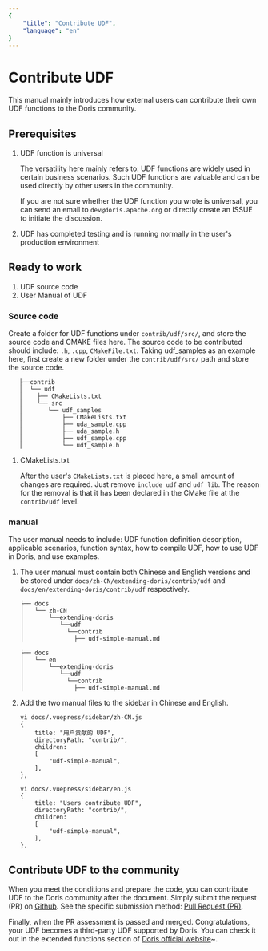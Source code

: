 ```yaml
---
{
    "title": "Contribute UDF",
    "language": "en"
}
---
```


<!--
Licensed to the Apache Software Foundation (ASF) under one
or more contributor license agreements. See the NOTICE file
distributed with this work for additional information
regarding copyright ownership. The ASF licenses this file
to you under the Apache License, Version 2.0 (the
"License"); you may not use this file except in compliance
with the License. You may obtain a copy of the License at

  http://www.apache.org/licenses/LICENSE-2.0

Unless required by applicable law or agreed to in writing,
software distributed under the License is distributed on an
"AS IS" BASIS, WITHOUT WARRANTIES OR CONDITIONS OF ANY
KIND, either express or implied. See the License for the
specific language governing permissions and limitations
under the License.
-->

# Contribute UDF

This manual mainly introduces how external users can contribute their own UDF functions to the Doris community.

## Prerequisites

1. UDF function is universal

    The versatility here mainly refers to: UDF functions are widely used in certain business scenarios. Such UDF functions are valuable and can be used directly by other users in the community.

    If you are not sure whether the UDF function you wrote is universal, you can send an email to `dev@doris.apache.org` or directly create an ISSUE to initiate the discussion.

2. UDF has completed testing and is running normally in the user's production environment

## Ready to work

1. UDF source code
2. User Manual of UDF

### Source code

Create a folder for UDF functions under `contrib/udf/src/`, and store the source code and CMAKE files here. The source code to be contributed should include: `.h`, `.cpp`, `CMakeFile.txt`. Taking udf_samples as an example here, first create a new folder under the `contrib/udf/src/` path and store the source code.

```
   ├──contrib
   │  └── udf
   │    ├── CMakeLists.txt
   │    └── src
   │       └── udf_samples
   │           ├── CMakeLists.txt
   │           ├── uda_sample.cpp
   │           ├── uda_sample.h
   │           ├── udf_sample.cpp
   │           └── udf_sample.h

```

1. CMakeLists.txt

    After the user's `CMakeLists.txt` is placed here, a small amount of changes are required. Just remove `include udf` and `udf lib`. The reason for the removal is that it has been declared in the CMake file at the `contrib/udf` level.

### manual

The user manual needs to include: UDF function definition description, applicable scenarios, function syntax, how to compile UDF, how to use UDF in Doris, and use examples.

1. The user manual must contain both Chinese and English versions and be stored under `docs/zh-CN/extending-doris/contrib/udf` and `docs/en/extending-doris/contrib/udf` respectively.

    ```
    ├── docs
    │   └── zh-CN
    │       └──extending-doris
    │          └──udf
    │            └──contrib
    │              ├── udf-simple-manual.md
 
    ``` 

    ```
    ├── docs
    │   └── en
    │       └──extending-doris
    │          └──udf
    │            └──contrib
    │              ├── udf-simple-manual.md
    ```

2. Add the two manual files to the sidebar in Chinese and English.

    ```
    vi docs/.vuepress/sidebar/zh-CN.js
    {
        title: "用户贡献的 UDF",
        directoryPath: "contrib/",
        children:
        [
            "udf-simple-manual",
        ],
    },
    ```

    ```
    vi docs/.vuepress/sidebar/en.js
    {
        title: "Users contribute UDF",
        directoryPath: "contrib/",
        children:
        [
            "udf-simple-manual",
        ],
    },

    ```

## Contribute UDF to the community

When you meet the conditions and prepare the code, you can contribute UDF to the Doris community after the document. Simply submit the request (PR) on [Github](https://github.com/apache/incubator-doris). See the specific submission method: [Pull Request (PR)](https://help.github.com/articles/about-pull-requests/).

Finally, when the PR assessment is passed and merged. Congratulations, your UDF becomes a third-party UDF supported by Doris. You can check it out in the extended functions section of [Doris official website](http://doris.apache.org/master/zh-CN/)~.
